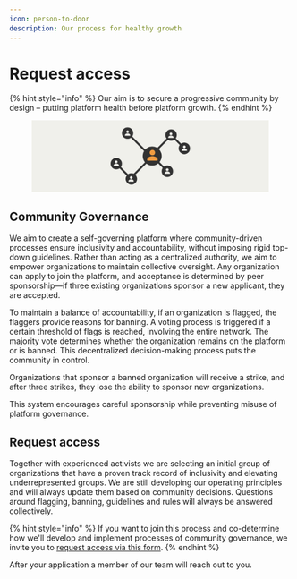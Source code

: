 ```yaml
---
icon: person-to-door
description: Our process for healthy growth
---
```


# Request access

{% hint style="info" %}
Our aim is to secure a progressive community by design – putting platform health before platform growth.
{% endhint %}

<figure><img src="../.gitbook/assets/request-access-banner.png" alt=""><figcaption></figcaption></figure>

## Community Governance

We aim to create a self-governing platform where community-driven processes ensure inclusivity and accountability, without imposing rigid top-down guidelines. Rather than acting as a centralized authority, we aim to empower organizations to maintain collective oversight. Any organization can apply to join the platform, and acceptance is determined by peer sponsorship—if three existing organizations sponsor a new applicant, they are accepted.

To maintain a balance of accountability, if an organization is flagged, the flaggers provide reasons for banning. A voting process is triggered if a certain threshold of flags is reached, involving the entire network. The majority vote determines whether the organization remains on the platform or is banned. This decentralized decision-making process puts the community in control.

Organizations that sponsor a banned organization will receive a strike, and after three strikes, they lose the ability to sponsor new organizations.&#x20;

This system encourages careful sponsorship while preventing misuse of platform governance.

## Request access

Together with experienced activists we are selecting an initial group of organizations that have a proven track record of inclusivity and elevating underrepresented groups. We are still developing our operating principles and will always update them based on community decisions. Questions around flagging, banning, guidelines and rules will always be answered collectively.

{% hint style="info" %}
If you want to join this process and co-determine how we'll develop and implement processes of community governance, we invite you to [request access via this form](https://forms.activist.org/s/cm30ujrcj0003107fqc75yke8).&#x20;
{% endhint %}

After your application a member of our team will reach out to you.
